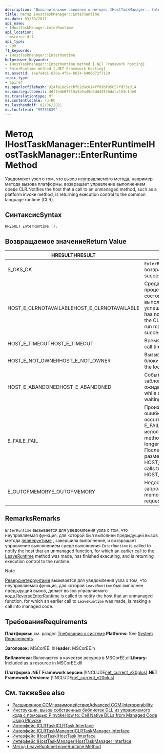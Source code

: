 ```yaml
---
description: 'Дополнительные сведения о методе: IHostTaskManager:: EnterRuntime'
title: Метод IHostTaskManager::EnterRuntime
ms.date: 03/30/2017
api_name:
- IHostTaskManager.EnterRuntime
api_location:
- mscoree.dll
api_type:
- COM
f1_keywords:
- IHostTaskManager::EnterRuntime
helpviewer_keywords:
- IHostTaskManager::EnterRuntime method [.NET Framework hosting]
- EnterRuntime method [.NET Framework hosting]
ms.assetid: 1aa7a4b1-636a-4f5e-b834-b406d72f7120
topic_type:
- apiref
ms.openlocfilehash: 924fa18c9acbf02d8c614ffd9bf95657fd73ed14
ms.sourcegitcommit: ddf7edb67715a5b9a45e3dd44536dabc153c1de0
ms.translationtype: MT
ms.contentlocale: ru-RU
ms.lasthandoff: 02/06/2021
ms.locfileid: "99753839"
---
```

# <a name="ihosttaskmanagerenterruntime-method"></a><span data-ttu-id="7ab7f-103">Метод IHostTaskManager::EnterRuntime</span><span class="sxs-lookup"><span data-stu-id="7ab7f-103">IHostTaskManager::EnterRuntime Method</span></span>

<span data-ttu-id="7ab7f-104">Уведомляет узел о том, что вызов неуправляемого метода, например метода вызова платформы, возвращает управление выполнением среде CLR.</span><span class="sxs-lookup"><span data-stu-id="7ab7f-104">Notifies the host that a call to an unmanaged method, such as a platform invoke method, is returning execution control to the common language runtime (CLR).</span></span>  
  
## <a name="syntax"></a><span data-ttu-id="7ab7f-105">Синтаксис</span><span class="sxs-lookup"><span data-stu-id="7ab7f-105">Syntax</span></span>  
  
```cpp  
HRESULT EnterRuntime ();  
```  
  
## <a name="return-value"></a><span data-ttu-id="7ab7f-106">Возвращаемое значение</span><span class="sxs-lookup"><span data-stu-id="7ab7f-106">Return Value</span></span>  
  
|<span data-ttu-id="7ab7f-107">HRESULT</span><span class="sxs-lookup"><span data-stu-id="7ab7f-107">HRESULT</span></span>|<span data-ttu-id="7ab7f-108">Описание:</span><span class="sxs-lookup"><span data-stu-id="7ab7f-108">Description</span></span>|  
|-------------|-----------------|  
|<span data-ttu-id="7ab7f-109">S_OK</span><span class="sxs-lookup"><span data-stu-id="7ab7f-109">S_OK</span></span>|<span data-ttu-id="7ab7f-110">`EnterRuntime` успешно возвращено.</span><span class="sxs-lookup"><span data-stu-id="7ab7f-110">`EnterRuntime` returned successfully.</span></span>|  
|<span data-ttu-id="7ab7f-111">HOST_E_CLRNOTAVAILABLE</span><span class="sxs-lookup"><span data-stu-id="7ab7f-111">HOST_E_CLRNOTAVAILABLE</span></span>|<span data-ttu-id="7ab7f-112">Среда CLR не была загружена в процесс, или среда CLR находится в состоянии, в котором она не может выполнить управляемый код или успешно обработать вызов.</span><span class="sxs-lookup"><span data-stu-id="7ab7f-112">The CLR has not been loaded into a process, or the CLR is in a state in which it cannot run managed code or process the call successfully.</span></span>|  
|<span data-ttu-id="7ab7f-113">HOST_E_TIMEOUT</span><span class="sxs-lookup"><span data-stu-id="7ab7f-113">HOST_E_TIMEOUT</span></span>|<span data-ttu-id="7ab7f-114">Время ожидания вызова истекло.</span><span class="sxs-lookup"><span data-stu-id="7ab7f-114">The call timed out.</span></span>|  
|<span data-ttu-id="7ab7f-115">HOST_E_NOT_OWNER</span><span class="sxs-lookup"><span data-stu-id="7ab7f-115">HOST_E_NOT_OWNER</span></span>|<span data-ttu-id="7ab7f-116">Вызывающий объект не владеет блокировкой.</span><span class="sxs-lookup"><span data-stu-id="7ab7f-116">The caller does not own the lock.</span></span>|  
|<span data-ttu-id="7ab7f-117">HOST_E_ABANDONED</span><span class="sxs-lookup"><span data-stu-id="7ab7f-117">HOST_E_ABANDONED</span></span>|<span data-ttu-id="7ab7f-118">Событие было отменено, пока заблокированный поток или волокно ожидают его.</span><span class="sxs-lookup"><span data-stu-id="7ab7f-118">An event was canceled while a blocked thread or fiber was waiting on it.</span></span>|  
|<span data-ttu-id="7ab7f-119">E_FAIL</span><span class="sxs-lookup"><span data-stu-id="7ab7f-119">E_FAIL</span></span>|<span data-ttu-id="7ab7f-120">Произошла неизвестная фатальная ошибка.</span><span class="sxs-lookup"><span data-stu-id="7ab7f-120">An unknown catastrophic failure occurred.</span></span> <span data-ttu-id="7ab7f-121">Когда метод возвращает E_FAIL, среда CLR больше не может использоваться в процессе.</span><span class="sxs-lookup"><span data-stu-id="7ab7f-121">When a method returns E_FAIL, the CLR is no longer usable within the process.</span></span> <span data-ttu-id="7ab7f-122">Последующие вызовы методов размещения возвращают HOST_E_CLRNOTAVAILABLE.</span><span class="sxs-lookup"><span data-stu-id="7ab7f-122">Subsequent calls to hosting methods return HOST_E_CLRNOTAVAILABLE.</span></span>|  
|<span data-ttu-id="7ab7f-123">E_OUTOFMEMORY</span><span class="sxs-lookup"><span data-stu-id="7ab7f-123">E_OUTOFMEMORY</span></span>|<span data-ttu-id="7ab7f-124">Недостаточно памяти для завершения запрошенного выделения.</span><span class="sxs-lookup"><span data-stu-id="7ab7f-124">Not enough memory was available to complete the requested allocation.</span></span>|  
  
## <a name="remarks"></a><span data-ttu-id="7ab7f-125">Remarks</span><span class="sxs-lookup"><span data-stu-id="7ab7f-125">Remarks</span></span>  

 <span data-ttu-id="7ab7f-126">`EnterRuntime` вызывается для уведомления узла о том, что неуправляемая функция, для которой был выполнен предыдущий вызов метода [леаверунтиме](ihosttaskmanager-leaveruntime-method.md) , завершила выполнение, и возвращает управление выполнением среде выполнения.</span><span class="sxs-lookup"><span data-stu-id="7ab7f-126">`EnterRuntime` is called to notify the host that an unmanaged function, for which an earlier call to the [LeaveRuntime](ihosttaskmanager-leaveruntime-method.md) method was made, has finished executing, and is returning execution control to the runtime.</span></span>  
  
> [!NOTE]
> <span data-ttu-id="7ab7f-127">[Реверсинтеррунтиме](ihosttaskmanager-reverseenterruntime-method.md) вызывается для уведомления узла о том, что неуправляемая функция, для которой `LeaveRuntime` был выполнен предыдущий вызов, делает вызов управляемого кода.</span><span class="sxs-lookup"><span data-stu-id="7ab7f-127">[ReverseEnterRuntime](ihosttaskmanager-reverseenterruntime-method.md) is called to notify the host that an unmanaged function, for which an earlier call to `LeaveRuntime` was made, is making a call into managed code.</span></span>  
  
## <a name="requirements"></a><span data-ttu-id="7ab7f-128">Требования</span><span class="sxs-lookup"><span data-stu-id="7ab7f-128">Requirements</span></span>  

 <span data-ttu-id="7ab7f-129">**Платформы:** см. раздел [Требования к системе](../../get-started/system-requirements.md).</span><span class="sxs-lookup"><span data-stu-id="7ab7f-129">**Platforms:** See [System Requirements](../../get-started/system-requirements.md).</span></span>  
  
 <span data-ttu-id="7ab7f-130">**Заголовок:** MSCorEE. h</span><span class="sxs-lookup"><span data-stu-id="7ab7f-130">**Header:** MSCorEE.h</span></span>  
  
 <span data-ttu-id="7ab7f-131">**Библиотека:** Включается в качестве ресурса в MSCorEE.dll</span><span class="sxs-lookup"><span data-stu-id="7ab7f-131">**Library:** Included as a resource in MSCorEE.dll</span></span>  
  
 <span data-ttu-id="7ab7f-132">**Платформа .NET Framework версии:**[!INCLUDE[net_current_v20plus](../../../../includes/net-current-v20plus-md.md)]</span><span class="sxs-lookup"><span data-stu-id="7ab7f-132">**.NET Framework Versions:** [!INCLUDE[net_current_v20plus](../../../../includes/net-current-v20plus-md.md)]</span></span>  
  
## <a name="see-also"></a><span data-ttu-id="7ab7f-133">См. также</span><span class="sxs-lookup"><span data-stu-id="7ab7f-133">See also</span></span>

- <span data-ttu-id="7ab7f-134">[Расширенное COM-взаимодействие](/previous-versions/dotnet/netframework-4.0/bd9cdfyx(v=vs.100))</span><span class="sxs-lookup"><span data-stu-id="7ab7f-134">[Advanced COM Interoperability](/previous-versions/dotnet/netframework-4.0/bd9cdfyx(v=vs.100))</span></span>
- [<span data-ttu-id="7ab7f-135">Инструкции. вызов собственных библиотек DLL из управляемого кода с помощью PInvoke</span><span class="sxs-lookup"><span data-stu-id="7ab7f-135">How to: Call Native DLLs from Managed Code Using PInvoke</span></span>](/cpp/dotnet/how-to-call-native-dlls-from-managed-code-using-pinvoke)
- [<span data-ttu-id="7ab7f-136">Интерфейс ICLRTask</span><span class="sxs-lookup"><span data-stu-id="7ab7f-136">ICLRTask Interface</span></span>](iclrtask-interface.md)
- [<span data-ttu-id="7ab7f-137">Интерфейс ICLRTaskManager</span><span class="sxs-lookup"><span data-stu-id="7ab7f-137">ICLRTaskManager Interface</span></span>](iclrtaskmanager-interface.md)
- [<span data-ttu-id="7ab7f-138">Интерфейс IHostTask</span><span class="sxs-lookup"><span data-stu-id="7ab7f-138">IHostTask Interface</span></span>](ihosttask-interface.md)
- [<span data-ttu-id="7ab7f-139">Интерфейс IHostTaskManager</span><span class="sxs-lookup"><span data-stu-id="7ab7f-139">IHostTaskManager Interface</span></span>](ihosttaskmanager-interface.md)
- [<span data-ttu-id="7ab7f-140">Метод LeaveRuntime</span><span class="sxs-lookup"><span data-stu-id="7ab7f-140">LeaveRuntime Method</span></span>](ihosttaskmanager-leaveruntime-method.md)
